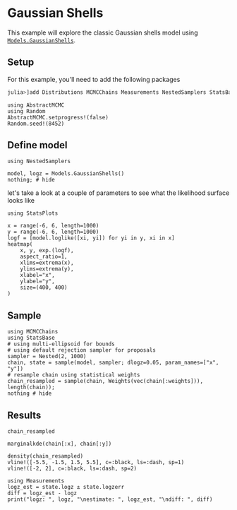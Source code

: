 # Gaussian Shells

This example will explore the classic Gaussian shells model using [`Models.GaussianShells`](@ref).

## Setup

For this example, you'll need to add the following packages
```julia
julia>]add Distributions MCMCChains Measurements NestedSamplers StatsBase StatsPlots
```

```@setup shells
using AbstractMCMC
using Random
AbstractMCMC.setprogress!(false)
Random.seed!(8452)
```

## Define model

```@example shells
using NestedSamplers

model, logz = Models.GaussianShells()
nothing; # hide
```

let's take a look at a couple of parameters to see what the likelihood surface looks like

```@example shells
using StatsPlots

x = range(-6, 6, length=1000)
y = range(-6, 6, length=1000)
logf = [model.loglike([xi, yi]) for yi in y, xi in x]
heatmap(
    x, y, exp.(logf),
    aspect_ratio=1,
    xlims=extrema(x),
    ylims=extrema(y),
    xlabel="x",
    ylabel="y",
    size=(400, 400)
)
```

## Sample

```@example shells
using MCMCChains
using StatsBase
# using multi-ellipsoid for bounds
# using default rejection sampler for proposals
sampler = Nested(2, 1000)
chain, state = sample(model, sampler; dlogz=0.05, param_names=["x", "y"])
# resample chain using statistical weights
chain_resampled = sample(chain, Weights(vec(chain[:weights])), length(chain));
nothing # hide
```

## Results

```@example shells
chain_resampled
```

```@example shells
marginalkde(chain[:x], chain[:y])
```

```@example shells
density(chain_resampled)
vline!([-5.5, -1.5, 1.5, 5.5], c=:black, ls=:dash, sp=1)
vline!([-2, 2], c=:black, ls=:dash, sp=2)
```

```@example shells
using Measurements
logz_est = state.logz ± state.logzerr
diff = logz_est - logz
print("logz: ", logz, "\nestimate: ", logz_est, "\ndiff: ", diff)
```
